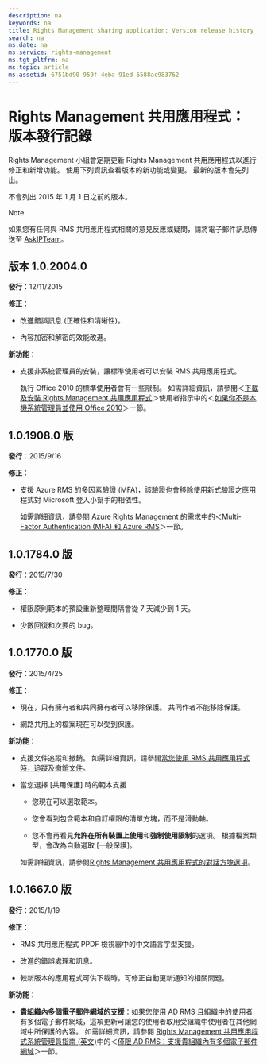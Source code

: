 ```yaml
---
description: na
keywords: na
title: Rights Management sharing application: Version release history
search: na
ms.date: na
ms.service: rights-management
ms.tgt_pltfrm: na
ms.topic: article
ms.assetid: 6751bd90-959f-4eba-91ed-6588ac983762
---
```

# Rights Management 共用應用程式：版本發行記錄
Rights Management 小組會定期更新 Rights Management 共用應用程式以進行修正和新增功能。 使用下列資訊查看版本的新功能或變更。 最新的版本會先列出。

不會列出 2015 年 1 月 1 日之前的版本。

> [!NOTE]
> 如果您有任何與 RMS 共用應用程式相關的意見反應或疑問，請將電子郵件訊息傳送至 [AskIPTeam](mailto:AskIPTeam@microsoft.com?subject=RMS%20sharing%20app:%20Feedback%20or%20question)。

## 版本 1.0.2004.0
**發行**：12/11/2015

**修正**：

-   改進錯誤訊息 (正確性和清晰性)。

-   內容加密和解密的效能改進。

**新功能**：

-   支援非系統管理員的安裝，讓標準使用者可以安裝 RMS 共用應用程式。

    執行 Office 2010 的標準使用者會有一些限制。 如需詳細資訊，請參閱＜[下載及安裝 Rights Management 共用應用程式](../Topic/Download_and_install_the_Rights_Management_sharing_application.md)＞使用者指示中的＜[如果你不是本機系統管理員並使用 Office 2010](../Topic/Download_and_install_the_Rights_Management_sharing_application.md#BKMK_SetupOffice2010)＞一節。

## 1.0.1908.0 版
**發行**：2015/9/16

**修正**：

-   支援 Azure RMS 的多因素驗證 (MFA)，該驗證也會移除使用新式驗證之應用程式對 Microsoft 登入小幫手的相依性。

    如需詳細資訊，請參閱 [Azure Rights Management 的需求](../Topic/Requirements_for_Azure_Rights_Management.md)中的＜[Multi-Factor Authentication (MFA) 和 Azure RMS](../Topic/Requirements_for_Azure_Rights_Management.md#BKMK_MFA)＞一節。

## 1.0.1784.0 版
**發行**：2015/7/30

**修正**：

-   權限原則範本的預設重新整理間隔會從 7 天減少到 1 天。

-   少數回復和次要的 bug。

## 1.0.1770.0 版
**發行**：2015/4/25

**修正**：

-   現在，只有擁有者和共同擁有者可以移除保護。 共同作者不能移除保護。

-   網路共用上的檔案現在可以受到保護。

**新功能**：

-   支援文件追蹤和撤銷。 如需詳細資訊，請參閱[當您使用 RMS 共用應用程式時，追蹤及撤銷文件](../Topic/Track_and_revoke_your_documents_when_you_use_the_RMS_sharing_application.md)。

-   當您選擇 [共用保護] 時的範本支援：

    -   您現在可以選取範本。

    -   您會看到包含範本和自訂權限的清單方塊，而不是滑動軸。

    -   您不會再看見**允許在所有裝置上使用**和**強制使用限制**的選項。 根據檔案類型，會改為自動選取 [一般保護]。

    如需詳細資訊，請參閱[Rights Management 共用應用程式的對話方塊選項](../Topic/Dialog_box_options_for_the_Rights_Management_sharing_application.md)。

## 1.0.1667.0 版
**發行**：2015/1/19

**修正**：

-   RMS 共用應用程式 PPDF 檢視器中的中文語言字型支援。

-   改進的錯誤處理和訊息。

-   較新版本的應用程式可供下載時，可修正自動更新通知的相關問題。

**新功能**：

-   **貴組織內多個電子郵件網域的支援**：如果您使用 AD RMS 且組織中的使用者有多個電子郵件網域，這項更新可讓您的使用者取用受組織中使用者在其他網域中所保護的內容。 如需詳細資訊，請參閱 [Rights Management 共用應用程式系統管理員指南 &#40;英文&#41;](../Topic/Rights_Management_sharing_application_administrator_guide.md)中的＜[僅限 AD RMS：支援貴組織內有多個電子郵件網域](../Topic/Rights_Management_sharing_application_administrator_guide.md#BKMK_FederatedDomains)＞一節。

